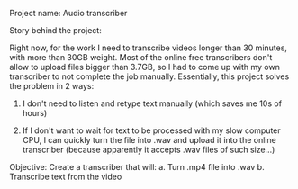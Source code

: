 Project name: Audio transcriber


Story behind the project: 

Right now, for the work I need to transcribe videos longer than 30 minutes, with more than 30GB weight.
Most of the online free transcribers don't allow to upload files bigger than 3.7GB, so I had to come up with my own
transcriber to not complete the job manually. Essentially, this project solves the problem in 2 ways:

1. I don't need to listen and retype text manually (which saves me 10s of hours)

2. If I don't want to wait for text to be processed with my slow computer CPU, I can quickly turn the file into .wav
and upload it into the online transcriber (because apparently it accepts .wav files of such size...)


Objective: Create a transcriber that will:
a. Turn .mp4 file into .wav
b. Transcribe text from the video